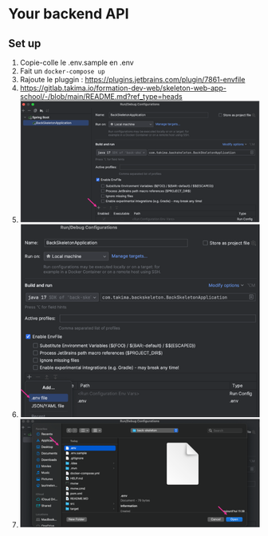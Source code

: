 # Your backend API

## Set up 
1. Copie-colle le .env.sample en .env
2. Fait un `docker-compose up`
2. Rajoute le pluggin : https://plugins.jetbrains.com/plugin/7861-envfile
2. https://gitlab.takima.io/formation-dev-web/skeleton-web-app-school/-/blob/main/README.md?ref_type=heads
3. <img src="img-readme/img.png">
3. <img src="img-readme/img_1.png">
3. <img src="img-readme/img_2.png">

